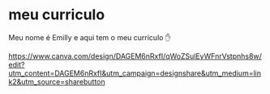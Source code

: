 # meu curriculo

Meu nome é Emilly e aqui tem o meu curriculo ✋

https://www.canva.com/design/DAGEM6nRxfI/qWoZSulEyWFnrVstpnhs8w/edit?utm_content=DAGEM6nRxfI&utm_campaign=designshare&utm_medium=link2&utm_source=sharebutton
